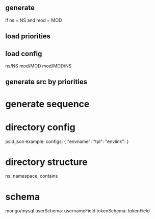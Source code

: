 ## generate
if ns = NS and mod = MOD

## load priorities

## load config
ns/NS
mod/MOD
mod/MOD/NS

## generate src by priorities


# generate sequence


# directory config
psid.json
example: 
configs: {
	"envname":
	"tpl":
	"envlink":
}

# directory structure
ns: namespace, contains 


# schema
mongo/mysql
userSchema: usernameField
tokenSchema: tokenField

